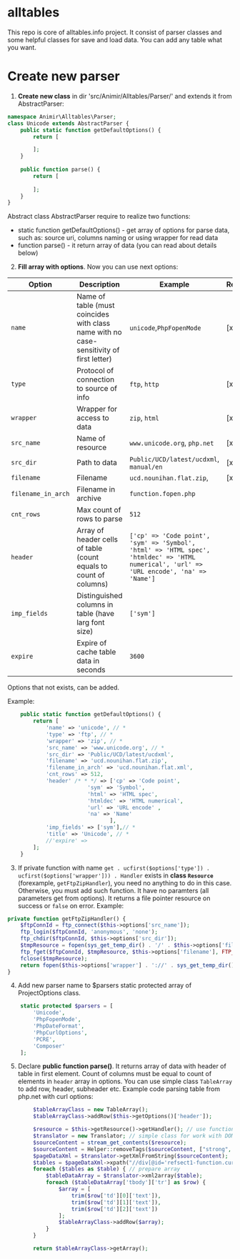 alltables
=========

This repo is core of alltables.info project.
It consist of parser classes and some helpful classes for save and load data.
You can add any table what you want.

# Create new parser

1) __Create new class__ in dir 'src/Animir/Alltables/Parser/' and extends it from AbstractParser:

```php
namespace Animir\Alltables\Parser;
class Unicode extends AbstractParser {
    public static function getDefaultOptions() {
        return [

        ];
    }
    
    public function parse() {
        return [
        
        ];
    }
}
```
Abstract class AbstractParser require to realize two functions:
   * static function getDefaultOptions() - get array of options for parse data, such as: source uri, columns naming or using wrapper for read data
   * function parse() - it return array of data (you can read about details below)

2) __Fill array with options__. Now you can use next options:

| Option | Description | Example | Required |
| ------------ | ------------- | ------------- | ------------- |
|`name` | Name of table (must coincides with class name with no case-sensitivity of first letter) |`unicode`,`PhpFopenMode` | [x] |
|`type` | Protocol of connection to source of info | `ftp`, `http` | [x] |
|`wrapper` | Wrapper for access to data | `zip`, `html` | [x] |
|`src_name` | Name of resource | `www.unicode.org`, `php.net` | [x] |
|`src_dir` | Path to data | `Public/UCD/latest/ucdxml`, `manual/en` | [x] |
|`filename` | Filename | `ucd.nounihan.flat.zip`, | [x] |
|`filename_in_arch` | Filename in archive | `function.fopen.php` |  |
|`cnt_rows` | Max count of rows to parse | `512` |  |
|`header` | Array of header cells of table (count equals to count of columns) | `['cp' => 'Code point', 'sym' => 'Symbol', 'html' => 'HTML spec', 'htmldec' => 'HTML numerical', 'url' => 'URL encode', 'na' => 'Name']` | |
|`imp_fields` | Distinguished columns in table (have larg font size) | `['sym']` | |
|`expire` | Expire of cache table data in seconds | `3600` | |

Options that not exists, can be added.

Example:
```php
    public static function getDefaultOptions() {
        return [
            'name' => 'unicode', // *
            'type' => 'ftp', // *
            'wrapper' => 'zip', // *
            'src_name' => 'www.unicode.org', // *
            'src_dir' => 'Public/UCD/latest/ucdxml',
            'filename' => 'ucd.nounihan.flat.zip',
            'filename_in_arch' => 'ucd.nounihan.flat.xml',
            'cnt_rows' => 512,
            'header' /* * */ => ['cp' => 'Code point', 
                         'sym' => 'Symbol', 
                         'html' => 'HTML spec', 
                         'htmldec' => 'HTML numerical', 
                         'url' => 'URL encode' ,
                         'na' => 'Name'
                                ],
            'imp_fields' => ['sym'],// *
            'title' => 'Unicode', // *
            //'expire' => 
        ];
    }
```

3) If private function with name `get . ucfirst($options['type']) . ucfirst($options['wrapper'])) . Handler` exists in
__class `Resource`__  (forexample, `getFtpZipHandler`), you need no anything to do in this case. 
Otherwise, you must add such function. It have no paramters (all parameters get from options).
It returns a file pointer resource on success or `false` on error.
Example:

```php
private function getFtpZipHandler() {
    $ftpConnId = ftp_connect($this->options['src_name']);
    ftp_login($ftpConnId, 'anonymous', 'none');
    ftp_chdir($ftpConnId, $this->options['src_dir']);
    $tmpResource = fopen(sys_get_temp_dir() . '/' . $this->options['filename'], 'wb');
    ftp_fget($ftpConnId, $tmpResource, $this->options['filename'], FTP_BINARY, 0);
    fclose($tmpResource);
    return fopen($this->options['wrapper'] . '://' . sys_get_temp_dir() . '/' . $this->options['filename'] . '#' . $this->options['filename_in_arch'], 'rb');
}
```

4) Add new parser name to $parsers static protected array of ProjectOptions class.
```php
    static protected $parsers = [
        'Unicode',
        'PhpFopenMode',
        'PhpDateFormat',
        'PhpCurlOptions',
        'PCRE',
	    'Composer'
    ];
```

5) Declare __public function parse()__. It returns array of data with header of table in first element. Count of columns must be equal to count of elements in `header` array in options. You can use simple class `TableArray` to add row, header, subheader etc.
Example code parsing table from php.net with curl options:
```php
        $tableArrayClass = new TableArray();
        $tableArrayClass->addRow($this->getOptions()['header']);

        $resource = $this->getResource()->getHandler(); // use function by `type` and `wrapper` from options
        $translator = new Translator; // simple class for work with DOM, XML, HTML
        $sourceContent = stream_get_contents($resource);
        $sourceContent = Helper::removeTags($sourceContent, ["strong", "code", "em"]); // use helper for remove tags from html
        $pageDataXml = $translator->getXmlFromString($sourceContent);
        $tables = $pageDataXml->xpath("//div[@id='refsect1-function.curl-setopt-parameters']//table[@class='doctable informaltable']");
        foreach ($tables as $table) { // prepare array
            $tableDataArray = $translator->xml2array($table);
            foreach ($tableDataArray['tbody']['tr'] as $row) {
                $array = [
                    trim($row['td'][0]['text']),
                    trim($row['td'][1]['text']),
                    trim($row['td'][2]['text'])
                ];
                $tableArrayClass->addRow($array);
            }
        }

        return $tableArrayClass->getArray();
```

